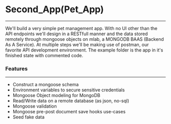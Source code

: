 # Second_App(Pet_App)
--------------------

We'll build a very simple pet management app. With no UI other than the API endpoints we'll design in a RESTfull manner and the data stored remotely through mongoose objects on mlab, a MONGODB BAAS (Backend As A Service). At multiple steps we'll be making use of postman, our favorite API development environment. The example folder is the app in it's finished state with commented code.



### Features
------------
* Construct a mongoose schema
* Environment variables to secure sensitive credentials
* Mongoose Object modeling for MongoDB
* Read/Write data on a remote database (as json, no-sql)
* Mongoose validation
* Mongoose pre-post document save hooks use-cases
* Seed fake data
